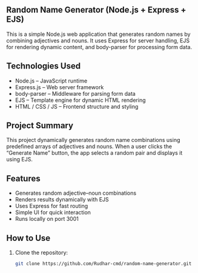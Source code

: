 ## Random Name Generator (Node.js + Express + EJS)

This is a simple Node.js web application that generates random names by combining adjectives and nouns. It uses Express for server handling, EJS for rendering dynamic content, and body-parser for processing form data.

## Technologies Used
- Node.js – JavaScript runtime
- Express.js – Web server framework
- body-parser – Middleware for parsing form data
- EJS – Template engine for dynamic HTML rendering
- HTML / CSS / JS – Frontend structure and styling

## Project Summary
This project dynamically generates random name combinations using predefined arrays of adjectives and nouns.
When a user clicks the “Generate Name” button, the app selects a random pair and displays it using EJS.

## Features
- Generates random adjective–noun combinations
- Renders results dynamically with EJS
- Uses Express for fast routing
- Simple UI for quick interaction
- Runs locally on port 3001

## How to Use
1. Clone the repository:
   ```bash
   git clone https://github.com/Rudhar-cmd/random-name-generator.git
